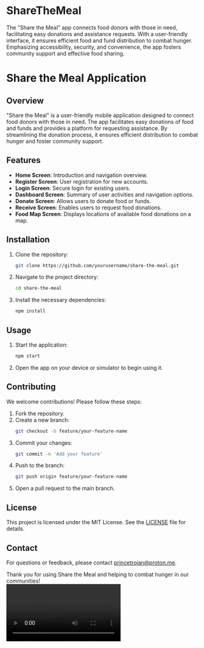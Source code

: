 # ShareTheMeal
 The "Share the Meal" app connects food donors with those in need, facilitating easy donations and assistance requests. With a user-friendly interface, it ensures efficient food and fund distribution to combat hunger. Emphasizing accessibility, security, and convenience, the app fosters community support and effective food sharing.

# Share the Meal Application

## Overview
"Share the Meal" is a user-friendly mobile application designed to connect food donors with those in need. The app facilitates easy donations of food and funds and provides a platform for requesting assistance. By streamlining the donation process, it ensures efficient distribution to combat hunger and foster community support.

## Features
- **Home Screen**: Introduction and navigation overview.
- **Register Screen**: User registration for new accounts.
- **Login Screen**: Secure login for existing users.
- **Dashboard Screen**: Summary of user activities and navigation options.
- **Donate Screen**: Allows users to donate food or funds.
- **Receive Screen**: Enables users to request food donations.
- **Food Map Screen**: Displays locations of available food donations on a map.

## Installation
1. Clone the repository:
   ```bash
   git clone https://github.com/yourusername/share-the-meal.git
   ```
2. Navigate to the project directory:
   ```bash
   cd share-the-meal
   ```
3. Install the necessary dependencies:
   ```bash
   npm install
   ```

## Usage
1. Start the application:
   ```bash
   npm start
   ```
2. Open the app on your device or simulator to begin using it.

## Contributing
We welcome contributions! Please follow these steps:
1. Fork the repository.
2. Create a new branch:
   ```bash
   git checkout -b feature/your-feature-name
   ```
3. Commit your changes:
   ```bash
   git commit -m 'Add your feature'
   ```
4. Push to the branch:
   ```bash
   git push origin feature/your-feature-name
   ```
5. Open a pull request to the main branch.

## License
This project is licensed under the MIT License. See the [LICENSE](LICENSE) file for details.

## Contact
For questions or feedback, please contact [princetrojan@proton.me](mailto:princetrojan@proton.me).

Thank you for using Share the Meal and helping to combat hunger in our communities!<br/>
<video src="https://user-images.githubusercontent.com/Screen_Recording_20240715_151412_Share The Meal.mp4"></video>
